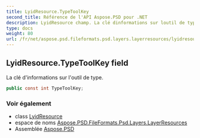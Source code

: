```yaml
---
title: LyidResource.TypeToolKey
second_title: Référence de l'API Aspose.PSD pour .NET
description: LyidResource champ. La clé dinformations sur loutil de type.
type: docs
weight: 80
url: /fr/net/aspose.psd.fileformats.psd.layers.layerresources/lyidresource/typetoolkey/
---
```

## LyidResource.TypeToolKey field

La clé d'informations sur l'outil de type.

```csharp
public const int TypeToolKey;
```

### Voir également

* class [LyidResource](../)
* espace de noms [Aspose.PSD.FileFormats.Psd.Layers.LayerResources](../../lyidresource/)
* Assemblée [Aspose.PSD](../../../)


